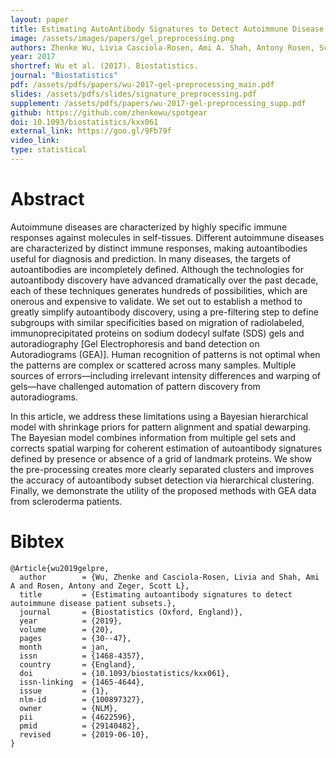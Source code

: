 ```yaml
---
layout: paper
title: Estimating AutoAntibody Signatures to Detect Autoimmune Disease Patient Subsets
image: /assets/images/papers/gel_preprocessing.png
authors: Zhenke Wu, Livia Casciola-Rosen, Ami A. Shah, Antony Rosen, Scott Zeger
year: 2017
shortref: Wu et al. (2017). Biostatistics.
journal: "Biostatistics"
pdf: /assets/pdfs/papers/wu-2017-gel-preprocessing_main.pdf
slides: /assets/pdfs/slides/signature_preprocessing.pdf
supplement: /assets/pdfs/papers/wu-2017-gel-preprocessing_supp.pdf
github: https://github.com/zhenkewu/spotgear
doi: 10.1093/biostatistics/kxx061
external_link: https://goo.gl/9Fb79f
video_link: 
type: statistical
---
```


# Abstract

Autoimmune diseases are characterized by highly specific immune responses against molecules in self-tissues. Different autoimmune diseases are characterized by distinct immune responses, making autoantibodies useful for diagnosis and prediction. In many diseases, the targets of autoantibodies are incompletely defined. Although the technologies for autoantibody discovery have advanced dramatically over the past decade, each of these techniques generates hundreds of possibilities, which are onerous and expensive to validate. We set out to establish a method to greatly simplify autoantibody discovery, using a pre-filtering step to define subgroups with similar specificities based on migration of radiolabeled, immunoprecipitated proteins on sodium dodecyl sulfate (SDS) gels and autoradiography [Gel Electrophoresis and band detection on Autoradiograms (GEA)]. Human recognition of patterns is not optimal when the patterns are complex or scattered across many samples. Multiple sources of errors—including irrelevant intensity differences and warping of gels—have challenged automation of pattern discovery from autoradiograms.

In this article, we address these limitations using a Bayesian hierarchical model with shrinkage priors for pattern alignment and spatial dewarping. The Bayesian model combines information from multiple gel sets and corrects spatial warping for coherent estimation of autoantibody signatures defined by presence or absence of a grid of landmark proteins. We show the pre-processing creates more clearly separated clusters and improves the accuracy of autoantibody subset detection via hierarchical clustering. Finally, we demonstrate the utility of the proposed methods with GEA data from scleroderma patients.

# Bibtex

```
@Article{wu2019gelpre,
  author        = {Wu, Zhenke and Casciola-Rosen, Livia and Shah, Ami A and Rosen, Antony and Zeger, Scott L},
  title         = {Estimating autoantibody signatures to detect autoimmune disease patient subsets.},
  journal       = {Biostatistics (Oxford, England)},
  year          = {2019},
  volume        = {20},
  pages         = {30--47},
  month         = jan,
  issn          = {1468-4357},
  country       = {England},
  doi           = {10.1093/biostatistics/kxx061},
  issn-linking  = {1465-4644},
  issue         = {1},
  nlm-id        = {100897327},
  owner         = {NLM},
  pii           = {4622596},
  pmid          = {29140482},
  revised       = {2019-06-10},
}
```